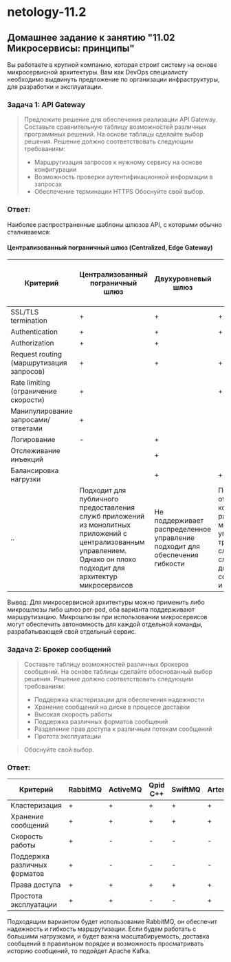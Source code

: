 # netology-11.2
## Домашнее задание к занятию "11.02 Микросервисы: принципы"
Вы работаете в крупной компанию, которая строит систему на основе микросервисной архитектуры. Вам как DevOps специалисту необходимо выдвинуть предложение по организации инфраструктуры, для разработки и эксплуатации.

### Задача 1: API Gateway
>Предложите решение для обеспечения реализации API Gateway. Составьте сравнительную таблицу возможностей различных программных решений. На основе таблицы сделайте выбор решения.
>Решение должно соответствовать следующим требованиям:
> * Маршрутизация запросов к нужному сервису на основе конфигурации
> * Возможность проверки аутентификационной информации в запросах
> * Обеспечение терминации HTTPS
>  Обоснуйте свой выбор.
### Ответ:
 Наиболее распространенные шаблоны шлюзов API, с которыми обычно сталкиваемся:
 
 #### Централизованный пограничный шлюз (Centralized, Edge Gateway)
 |            Критерий      	| Централизованный пограничный шлюз|Двухуровневый шлюз	| Микрошлюз| Шлюз для каждого модуля (Per-Pod)  |Sidecar Gateways and Service Mesh |
|------------------|---------|--------|--------|--------|--------|
|SSL/TLS termination								|+| +| +| +| +|
|Authentication										|+| +| +|+ | +|
|Authorization										|+| +| | |+ |
|Request routing (маршрутизация запросов)			|+| +| +| +| |
|Rate limiting (ограничение скорости)				|+| | +| +| |
|Манипулирование запросами/ответами					|+| | | | |
|Логирование 										|-| +| | +| +|
|Отслеживание инъекций 								| | +| | | +|
|Балансировка нагрузки								| |+ |+ | | +|
|							..						| Подходит для публичного предоставления служб приложений из монолитных приложений с централизованным управлением. Однако он плохо подходит для архитектур микросервисов|Hе поддерживает распределенное управление подходит для обеспечения гибкости|Подходит для отдельных команд разработки может управлять трафиком между службами сложно добиться согласованности и контроля|Обычно невелик, его конфигурация является статической. Его не нужно перенастраивать при изменении топологии приложения. |Сложность в управлении |
 
Вывод: Для микросервисной архитектуры можно применить либо микрошлюзы либо шлюз per-pod, оба варианта поддерживают маршрутизацию. Микрошлюзы при использовании микросервисов могут обеспечить автономность для каждой отдельной команды, разрабатывающей свой отдельный сервис. 

### Задача 2: Брокер сообщений
>Составьте таблицу возможностей различных брокеров сообщений. На основе таблицы сделайте обоснованный выбор решения.
>Решение должно соответствовать следующим требованиям:
>* Поддержка кластеризации для обеспечения надежности
>* Хранение сообщений на диске в процессе доставки
>* Высокая скорость работы
>* Поддержка различных форматов сообщений
>* Разделение прав доступа к различным потокам сообщений
>* Протота эксплуатации

>Обоснуйте свой выбор.

### Ответ:

|            Критерий      	| RabbitMQ	|ActiveMQ	| Qpid C++	| SwiftMQ	|Artemis	 |Apollo|
|------------------|---------|--------|--------|--------|--------|--------|
|Кластеризация											|+| +| +| +| +| -|
|Хранение сообщений										|+| +| +| +| +| +|
|Скорость работы										|+| -| -| -| -| -|
|Поддержка различных форматов							|+| -| -| -| -| -|
|Права доступа											|+| +| +| +| +| +|
|Простота эксплуатации									|+| +| -| -| +| +|

Подходящим вариантом будет использование RabbitMQ, он обеспечит надежность и гибкость маршрутизации. Если будем работать с большими нагрузками, и будет важна масштабируемость, доставка сообщений в правильном порядке и возможность просматривать историю сообщений, то подойдет Apache Kafka.
